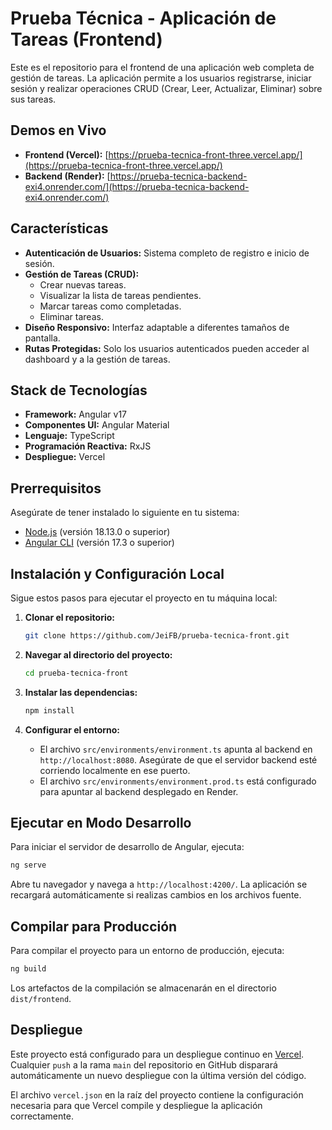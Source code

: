 # Prueba Técnica - Aplicación de Tareas (Frontend)

Este es el repositorio para el frontend de una aplicación web completa de gestión de tareas. La aplicación permite a los usuarios registrarse, iniciar sesión y realizar operaciones CRUD (Crear, Leer, Actualizar, Eliminar) sobre sus tareas.

## Demos en Vivo

*   **Frontend (Vercel):** [https://prueba-tecnica-front-three.vercel.app/](https://prueba-tecnica-front-three.vercel.app/)
*   **Backend (Render):** [https://prueba-tecnica-backend-exi4.onrender.com/](https://prueba-tecnica-backend-exi4.onrender.com/)

## Características

*   **Autenticación de Usuarios:** Sistema completo de registro e inicio de sesión.
*   **Gestión de Tareas (CRUD):**
    *   Crear nuevas tareas.
    *   Visualizar la lista de tareas pendientes.
    *   Marcar tareas como completadas.
    *   Eliminar tareas.
*   **Diseño Responsivo:** Interfaz adaptable a diferentes tamaños de pantalla.
*   **Rutas Protegidas:** Solo los usuarios autenticados pueden acceder al dashboard y a la gestión de tareas.

## Stack de Tecnologías

*   **Framework:** Angular v17
*   **Componentes UI:** Angular Material
*   **Lenguaje:** TypeScript
*   **Programación Reactiva:** RxJS
*   **Despliegue:** Vercel

## Prerrequisitos

Asegúrate de tener instalado lo siguiente en tu sistema:

*   [Node.js](https://nodejs.org/) (versión 18.13.0 o superior)
*   [Angular CLI](https://angular.io/cli) (versión 17.3 o superior)

## Instalación y Configuración Local

Sigue estos pasos para ejecutar el proyecto en tu máquina local:

1.  **Clonar el repositorio:**
    ```bash
    git clone https://github.com/JeiFB/prueba-tecnica-front.git
    ```

2.  **Navegar al directorio del proyecto:**
    ```bash
    cd prueba-tecnica-front
    ```

3.  **Instalar las dependencias:**
    ```bash
    npm install
    ```

4.  **Configurar el entorno:**
    *   El archivo `src/environments/environment.ts` apunta al backend en `http://localhost:8080`. Asegúrate de que el servidor backend esté corriendo localmente en ese puerto.
    *   El archivo `src/environments/environment.prod.ts` está configurado para apuntar al backend desplegado en Render.

## Ejecutar en Modo Desarrollo

Para iniciar el servidor de desarrollo de Angular, ejecuta:

```bash
ng serve
```

Abre tu navegador y navega a `http://localhost:4200/`. La aplicación se recargará automáticamente si realizas cambios en los archivos fuente.

## Compilar para Producción

Para compilar el proyecto para un entorno de producción, ejecuta:

```bash
ng build
```

Los artefactos de la compilación se almacenarán en el directorio `dist/frontend`.

## Despliegue

Este proyecto está configurado para un despliegue continuo en [Vercel](https://vercel.com/). Cualquier `push` a la rama `main` del repositorio en GitHub disparará automáticamente un nuevo despliegue con la última versión del código.

El archivo `vercel.json` en la raíz del proyecto contiene la configuración necesaria para que Vercel compile y despliegue la aplicación correctamente.
